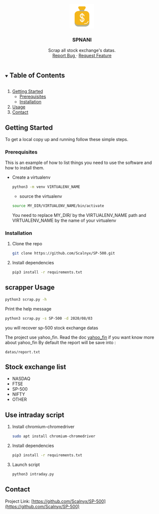 <!-- PROJECT LOGO -->
<br />
<p align="center">
  <a href="https://github.com/Scalnyx/SP-500">
    <img src="datas/logo.png" alt="Logo" width="80" height="80">
  </a>

  <h3 align="center">SPNANI</h3>

  <p align="center">
    Scrap all stock exchange's datas.
    <br />
    <a href="https://github.com/Scalnyx/SP-500/issues">Report Bug </a>
    ·
    <a href="https://github.com/Scalnyx/SP-500/issues">Request Feature</a>
  </p>
</p>



<!-- TABLE OF CONTENTS -->
<details open="open">
  <summary><h2 style="display: inline-block">Table of Contents</h2></summary>
  <ol>
    <li>
      <a href="#getting-started">Getting Started</a>
      <ul>
        <li><a href="#prerequisites">Prerequisites</a></li>
        <li><a href="#installation">Installation</a></li>
      </ul>
    </li>
    <li><a href="#usage">Usage</a></li>
    <li><a href="#contact">Contact</a></li>
  </ol>
</details>

## Getting Started

To get a local copy up and running follow these simple steps.

### Prerequisites

This is an example of how to list things you need to use the software and how to install them.

* Create a virtualenv
  ```sh
  python3 -m venv VIRTUALENV_NAME
  ```
  * source the virtualenv
  ```sh
  source MY_DIR/VIRTUALENV_NAME/bin/activate
  ```
  You need to replace MY_DIR/ by the VIRTUALENV_NAME path and VIRTUALENV_NAME by the name of your virtualenv


### Installation

1. Clone the repo
   ```sh
   git clone https://github.com/Scalnyx/SP-500.git
   ```
2. Install dependencies
   ```sh
   pip3 install -r requirements.txt
   ```

## scrapper Usage

  ```sh
 python3 scrap.py -h
 ```

Print the help message

  ```sh
 python3 scrap.py -s SP-500 -d 2020/08/03
 ```

you will recover sp-500 stock exchange datas

The project use yahoo_fin. Read the doc [yahoo_fin](https://github.com/Scalnyx/SP-500) if you want know more about yahoo_fin
By default the report will be save into :
```
datas/report.txt
```

## Stock exchange list
* NASDAQ
* FTSE
* SP-500
* NIFTY
* OTHER

## Use intraday script

1. Install chromium-chromedriver

    ```sh
    sudo apt install chromium-chromedriver
    ```

2. Install dependencies
   ```sh
   pip3 install -r requirements.txt
   ```

3. Launch script
   ```sh
   python3 intraday.py
   ```

## Contact

Project Link: [https://github.com/Scalnyx/SP-500](https://github.com/Scalnyx/SP-500)
